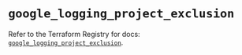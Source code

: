 # `google_logging_project_exclusion`

Refer to the Terraform Registry for docs: [`google_logging_project_exclusion`](https://registry.terraform.io/providers/hashicorp/google/6.47.0/docs/resources/logging_project_exclusion).

